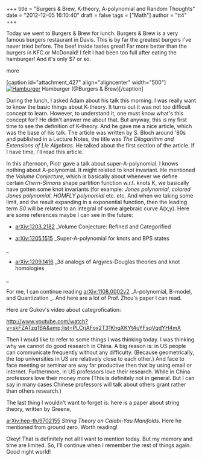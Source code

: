 +++
title = "Burgers & Brew, K-theory, A-polynomial and Random Thoughts"
date = "2012-12-05 16:10:40"
draft = false
tags = ["Math"]
author = "tt4"
+++


Today we went to Burgers &amp; Brew for lunch. Burgers &amp; Brew is a very famous burgers restaurant in Davis. This is by far the greatest burgers I've never tried before. The beef inside tastes great! Far more better than the burgers in KFC or McDonald! I felt I had been too full after eating the hamburger! And it's only $7 or so.

more

[caption id="attachment_427" align="aligncenter" width="500"][![](http://www.xjliu.net/blog/wp-content/uploads/2012/12/1c42a711.jpg "Hamburger")](http://www.xjliu.net/blog/wp-content/uploads/2012/12/1c42a711.jpg) Hamburger (@Burgers &amp; Brew)[/caption]

During the lunch, I asked Adam about his talk this morning. I was really want to know the basic things about K-theory. It turns out it was not too difficult concept to learn. However, to understand it, one must know what's this concept for? He didn't answer me about that. But anyway, this is my first time to see the definition of K-theory. And he gave me a nice article, which was the base of his talk. The article was written by S. Bloch around '80s and published in a Lecture Notes, the title was _The Dilogarithm and Extensions of Lie Algebras_. He talked about the first section of the article. If I have time, I'll read this article.

In this afternoon, Piotr gave a talk about super-A-polynomial. I knows nothing about A-polynomial. It might related to knot invariant. He mentioned the _Volume Conjecture_, which is basically about whenever we define certain _Chern-Simons_ shape partition function w.r.t. knots K, we basically have gotten some knot invariants (for example: _Jones polynomial_, _colored Jones polynomial_, _HOMFLY polynomial_ etc. etc. And when we taking some limit, and the result expanding in a exponential function, then the leading term _S0_ will be related to an integral of some algebraic curve A(x,y). Here are some references maybe I can see in the future:

*   [arXiv:1203.2182](http://arxiv.org/abs/1203.2182 "arXiv:1203.2182") _Volume Conjecture: Refined and Categorified 

*   [arXiv:1205.1515](http://arxiv.org/abs/1205.1515 "arXiv:1205.1515") _Super-A-polynomial for knots and BPS states

_
*   [arXiv:1209.1416](http://arxiv.org/abs/1209.1416 "arXiv:1209.1416") _3d analogs of Argyres-Douglas theories and knot homologies

_

For me, I can continue reading [arXiv:1108.0002v2](http://arxiv.org/abs/1108.0002v2 "arXiv:1108.0002v2") _A-polynomial, B-model, and Quantization _. And here are a lot of Prof. Zhou's paper I can read.

Here are Gukov's video about categrofication:

http://www.youtube.com/watch?v=skFZATzg1BA&amp;list=PLCrjAFox2T31KhqXKYt4uYFsqVgdYH4mX

Then I would like to refer to some things I was thinking today. I was thinking why we cannot do good research in China. A big reason is: in US people can communicate frequently without any difficulty. (Because geometrically, the top universities in US are relatively close to each other.) And face to face meeting or seminar are way far productive then that by using email or internet. Furthermore, in US professors love their research. While in China professors love their money more (This is definitely not in general. But I can say in many cases Chinese professors will talk about others grant rather than others research.)

The last thing I wouldn't want to forget is: here is a paper about string theory, written by Greene,

[arXiv:hep-th/9702155](http://arxiv.org/abs/hep-th/9702155 "arXiv:hep-th/9702155") _String Theory on Calabi-Yau Manifolds_. Here he mentioned from ground zero. Worth reading!

Okey! That is definitely not all I want to mention today. But my memory and time are limited. So, I'll continue when I remember the rest of things again. Good night world!
